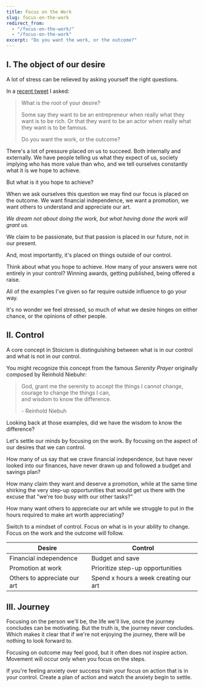 ```yaml
---
title: Focus on the Work
slug: focus-on-the-work
redirect_from:
  - "/focus-on-the-work/"
  - "/focus-on-the-work"
excerpt: "Do you want the work, or the outcome?"
---
```


## I. The object of our desire

A lot of stress can be relieved by asking yourself the right questions.

In a [recent tweet](https://twitter.com/connorjrobbins/status/1387046630226944009) I asked:

> What is the root of your desire?
>
> Some say they want to be an entrepreneur when really what they want is to be rich. Or that they want to be an actor when really what they want is to be famous.
>
> Do you want the work, or the outcome?

There's a lot of pressure placed on us to succeed. Both internally and externally. We have people telling us what they expect of us, society implying who has more value than who, and we tell ourselves constantly what it is we hope to achieve.

But what is it you hope to achieve?

When we ask ourselves this question we may find our focus is placed on the outcome. We want financial independence, we want a promotion, we want others to understand and appreciate our art.

*We dream not about doing the work, but what having done the work will grant us.*

We claim to be passionate, but that passion is placed in our future, not in our present.

And, most importantly, it's placed on things outside of our control.

Think about what you hope to achieve. How many of your answers were not entirely in your control? Winning awards, getting published, being offered a raise.

All of the examples I've given so far require outside influence to go your way.

It's no wonder we feel stressed, so much of what we desire hinges on either chance, or the opinions of other people.

## II. Control

A core concept in Stoicism is distinguishing between what is in our control and what is not in our control.

You might recognize this concept from the famous *Serenity Prayer* originally composed by Reinhold Niebuhr:

> God, grant me the serenity to accept the things I cannot change,  
> courage to change the things I can,  
> and wisdom to know the difference.
>
> \- Reinhold Niebuh

Looking back at those examples, did we have the wisdom to know the difference?

Let's settle our minds by focusing on the work. By focusing on the aspect of our desires that we can control.

How many of us say that we crave financial independence, but have never looked into our finances, have never drawn up and followed a budget and savings plan?

How many claim they want and deserve a promotion, while at the same time shirking the very step-up opportunities that would get us there with the excuse that "we're too busy with our other tasks?"

How many want others to appreciate our art while we struggle to put in the hours required to make art worth appreciating?

Switch to a mindset of control. Focus on what is in your ability to change. Focus on the work and the outcome will follow.

**Desire**|**Control**
-----|-----
Financial independence|Budget and save
Promotion at work|Prioritize step-up opportunities
Others to appreciate our art|Spend x hours a week creating our art

## III. Journey

Focusing on the person we'll be, the life we'll live, once the journey concludes can be motivating. But the truth is, the journey never concludes. Which makes it clear that if we're not enjoying the journey, there will be nothing to look forward to.

Focusing on outcome may feel good, but it often does not inspire action. Movement will occur only when you focus on the steps.

If you're feeling anxiety over success train your focus on action that is in your control. Create a plan of action and watch the anxiety begin to settle.
